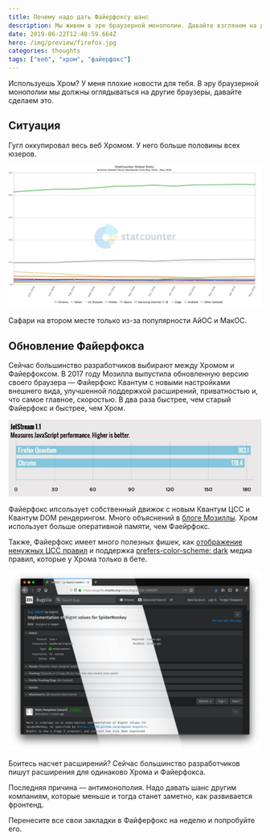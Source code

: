 ```yaml
---
title: Почему надо дать Файерфоксу шанс
description: Мы живем в эре браузерной монополии. Давайте взглянем на другой браузер
date: 2019-06-22T12:48:59.664Z
hero: /img/preview/firefox.jpg
categories: thoughts
tags: ["веб", "хром", "файерфокс"]
---
```


Используешь Хром? У меня плохие новости для тебя. В эру браузерной монополии мы
должны оглядываться на другие браузеры, давайте сделаем это.

## Ситуация

Гугл оккупировал весь веб Хромом. У него больше половины всех юзеров.

![Инфографика популярности браузеров на всех платформах](browser-stats.jpg "Инфографика популярности браузеров на всех платформах")

Сафари на втором месте только из-за популярности АйОС и МакОС.

## Обновление Файерфокса

Сейчас большинство разработчиков выбирают между Хромом и Файерфоксом. В 2017
году Мозилла выпустила обновленную версию своего браузера — Файерфокс Квантум с
новыми настройками внешнего вида, улучшенной поддержкой расширений, приватностью
и, что самое главное, скоростью. В два раза быстрее, чем старый Файерфокс и
быстрее, чем Хром.

![Сравнение скорости Файерфокса Квантум и Гугл Хрома](firefox-vs-chrome.jpg "Сравнение скорости Файерфокса Квантум и Гугл Хрома")

Файерфокс ипсользует собственный движок с новым Квантум ЦСС и Квантум DOM
рендерингом. Много объяснений в
[блоге Мозиллы](https://hacks.mozilla.org/2017/11/entering-the-quantum-era-how-firefox-got-fast-again-and-where-its-going-to-get-faster/).
Хром использует больше оперативной памяти, чем Фаейрфокс.

Также, Файерфокс имеет много полезных фишек, как
[отображение ненужных ЦСС правил](https://twitter.com/nicolaschevobbe/status/1135798960361263104)
и поддержка
[prefers-color-scheme: dark](https://hacks.mozilla.org/2019/05/firefox-67-dark-mode-css-webrender/)
медиа правил, которые у Хрома только в бете.

![Демонстрация темного режима в новом Файерфоксе](firefox-dark.png "Демонстрация темного режима в новом Файерфоксе")

Боитесь насчет расширений? Сейчас большинство разработчиков пишут расширения для
одинаково Хрома и Файерфокса.

Последняя причина — антимонополия. Надо давать шанс другим компаниям, которые
меньше и тогда станет заметно, как развивается фронтенд.

Перенесите все свои закладки в Файферфокс на неделю и попробуйте его.
